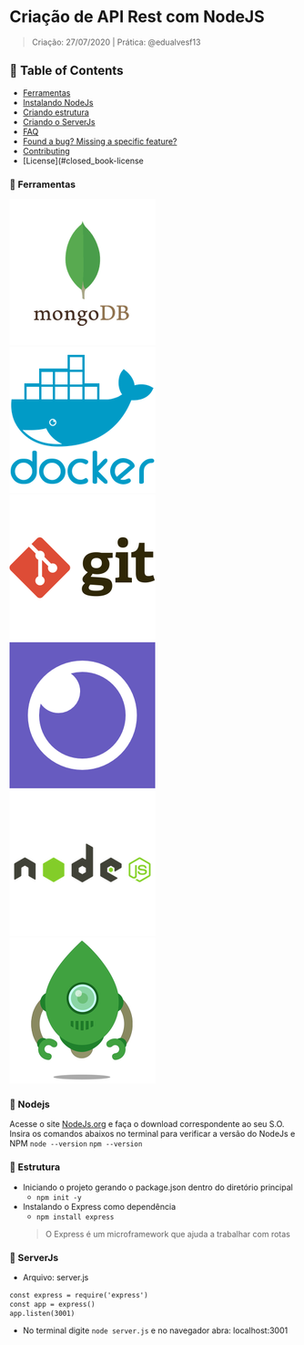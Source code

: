 # Criação de API Rest com NodeJS

> Criação: 27/07/2020 | Prática: @edualvesf13

## :pushpin: Table of Contents

* [Ferramentas](#rocket-ferramentas)
* [Instalando NodeJs](#dart-nodejs)
* [Criando estrutura](#dart-estrutura)
* [Criando o ServerJs](#dart-serverjs)
* [FAQ](#postbox-faq)
* [Found a bug? Missing a specific feature?](#bug-issues)
* [Contributing](#tada-contributing)
* [License](#closed_book-license


### :rocket: Ferramentas
![MongoDB](https://github.com/edualvesf13/nodeapi-course-starter/blob/master/images/mongodb.png)
![Docker](https://github.com/edualvesf13/nodeapi-course-starter/blob/master/images/docker.png)
![Git](https://github.com/edualvesf13/nodeapi-course-starter/blob/master/images/git.png)
![Insomnia](https://github.com/edualvesf13/nodeapi-course-starter/blob/master/images/insomnia.png)
![NodeJs](https://github.com/edualvesf13/nodeapi-course-starter/blob/master/images/nodejs.png)
![Robo3T](https://github.com/edualvesf13/nodeapi-course-starter/blob/master/images/robo3t.png)


### :dart: Nodejs
Acesse o site [NodeJs.org](https://nodejs.org/en/) e faça o download correspondente ao seu S.O.
Insira os comandos abaixos no terminal para verificar a versão do NodeJs e NPM
`node --version`
`npm --version`


### :dart: Estrutura
* Iniciando o projeto gerando o package.json dentro do diretório principal
   * `npm init -y `
* Instalando o Express como dependência
   * `npm install express`
   > O Express é um microframework que ajuda a trabalhar com rotas
   
   
### :dart: ServerJs
* Arquivo: server.js
``` 
const express = require('express')
const app = express()
app.listen(3001) 
```
* No terminal digite `node server.js` e no navegador abra: localhost:3001
